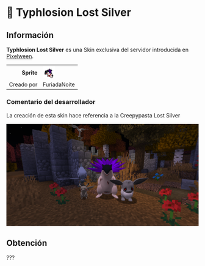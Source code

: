 # 📕 Typhlosion Lost Silver

## Información

**Typhlosion Lost Silver** es una Skin exclusiva del servidor introducida en  [Pixelween](./).

|||
| ------------------------------: | -------------------------------------------------------------------------------------------------------------------------------------- |
|                      **Sprite** | ![Sprite de Typhlosion Lost Silver](../../images/pokemon/pixelween/ls3-sprite.png)                                                          |                                                                                                             |
|                      Creado por | FuriadaNoite                                                                                                                 |


### Comentario del desarrollador
La creación de esta skin hace referencia a la Creepypasta Lost Silver

![Vistazo en el juego a Typhlosion Lost Silver](../../images/pokemon/pixelween/lostsilver-preview.png)

## Obtención

???

